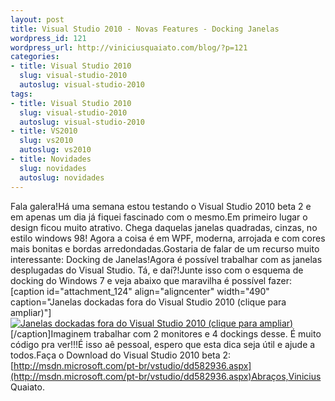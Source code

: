 ```yaml
--- 
layout: post
title: Visual Studio 2010 - Novas Features - Docking Janelas
wordpress_id: 121
wordpress_url: http://viniciusquaiato.com/blog/?p=121
categories: 
- title: Visual Studio 2010
  slug: visual-studio-2010
  autoslug: visual-studio-2010
tags: 
- title: Visual Studio 2010
  slug: visual-studio-2010
  autoslug: visual-studio-2010
- title: VS2010
  slug: vs2010
  autoslug: vs2010
- title: Novidades
  slug: novidades
  autoslug: novidades
---
```

Fala galera!Há uma semana estou testando o Visual Studio 2010 beta 2 e em apenas um dia já fiquei fascinado com o mesmo.Em primeiro lugar o design ficou muito atrativo. Chega daquelas janelas quadradas, cinzas, no estilo windows 98! Agora a coisa é em WPF, moderna, arrojada e com cores mais bonitas e bordas arredondadas.Gostaria de falar de um recurso muito interessante: Docking de Janelas!Agora é possível trabalhar com as janelas desplugadas do Visual Studio. Tá, e daí?!Junte isso com o esquema de docking do Windows 7 e veja abaixo que maravilha é possível fazer:[caption id="attachment_124" align="aligncenter" width="490" caption="Janelas dockadas fora do Visual Studio 2010 (clique para ampliar)"][![Janelas dockadas fora do Visual Studio 2010 (clique para ampliar)](http://viniciusquaiato.com/blog/wp-content/uploads/2009/11/docking_janelas1-1024x639.jpg "Docking Janelas")](http://viniciusquaiato.com/blog/wp-content/uploads/2009/11/docking_janelas1-1024x639.jpg)[/caption]Imaginem trabalhar com 2 monitores e 4 dockings desse. É muito código pra ver!!!É isso aê pessoal, espero que esta dica seja útil e ajude a todos.Faça o Download do Visual Studio 2010 beta 2: [http://msdn.microsoft.com/pt-br/vstudio/dd582936.aspx](http://msdn.microsoft.com/pt-br/vstudio/dd582936.aspx)Abraços,Vinicius Quaiato.
